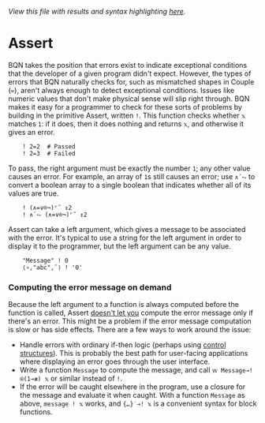*View this file with results and syntax highlighting [here](https://mlochbaum.github.io/BQN/doc/assert.html).*

# Assert

BQN takes the position that errors exist to indicate exceptional conditions that the developer of a given program didn't expect. However, the types of errors that BQN naturally checks for, such as mismatched shapes in Couple (`≍`), aren't always enough to detect exceptional conditions. Issues like numeric values that don't make physical sense will slip right through. BQN makes it easy for a programmer to check for these sorts of problems by building in the primitive Assert, written `!`. This function checks whether `𝕩` matches `1`: if it does, then it does nothing and returns `𝕩`, and otherwise it gives an error.

        ! 2=2  # Passed
        ! 2=3  # Failed

To pass, the right argument must be exactly the number `1`; any other value causes an error. For example, an array of `1`s still causes an error; use `∧´⥊` to convert a boolean array to a single boolean that indicates whether all of its values are true.

        ! (∧=∨⌾¬)⌜˜ ↕2
        ! ∧´⥊ (∧=∨⌾¬)⌜˜ ↕2

Assert can take a left argument, which gives a message to be associated with the error. It's typical to use a string for the left argument in order to display it to the programmer, but the left argument can be any value.

        "Message" ! 0
        ⟨∘,"abc",˜⟩ ! '0'

### Computing the error message on demand

Because the left argument to a function is always computed before the function is called, Assert [doesn't let you](../commentary/problems.md#assert-has-no-way-to-compute-the-error-message) compute the error message only if there's an error. This might be a problem if the error message computation is slow or has side effects. There are a few ways to work around the issue:
- Handle errors with ordinary if-then logic (perhaps using [control structures](control.md)). This is probably the best path for user-facing applications where displaying an error goes through the user interface.
- Write a function `Message` to compute the message, and call `𝕨 Message⊸!⍟(1⊸≢) 𝕩` or similar instead of `!`.
- If the error will be caught elsewhere in the program, use a closure for the message and evaluate it when caught. With a function `Message` as above, `message ! 𝕩` works, and `{…}˙⊸! 𝕩` is a convenient syntax for block functions.
